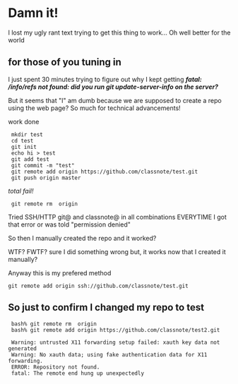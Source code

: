 #  Damn it!

I lost my ugly rant text trying to get this thing to work... Oh well better for the world

## for those of you tuning in
I just spent 30 minutes trying to figure out why I kept getting
***fatal: <ANY URL>/info/refs not found: did you run git update-server-info on the server?***

But it seems that "I" am dumb because we are supposed to create a repo using the web page?   So much for technical advancements!


work done
     
     mkdir test
     cd test
     git init
     echo hi > test
     git add test 
     git commit -m "test" 
     git remote add origin https://github.com/classnote/test.git
     git push origin master
     
*total fail!*
     
     git remote rm  origin 
Tried SSH/HTTP git@ and classnote@ in all combinations EVERYTIME I got that error or was told "permission denied"
     
So then I manually created the repo and it worked?  

WTF? FWTF? sure I did something wrong but, it works now that I created it manually?
     
   
     

Anyway this is my prefered method 
	
	git remote add origin ssh://github.com/classnote/test.git


## So just to confirm I changed my repo to test

     bash% git remote rm  origin 
     bash% git remote add origin https://github.com/classnote/test2.git
     
     Warning: untrusted X11 forwarding setup failed: xauth key data not generated
     Warning: No xauth data; using fake authentication data for X11 forwarding.
     ERROR: Repository not found.
     fatal: The remote end hung up unexpectedly
